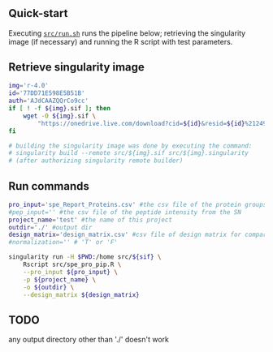 #

## Quick-start
Executing [`src/run.sh`](src/run.sh) runs the pipeline below; retrieving the singularity image (if necessary) and running the R script with test parameters.


## Retrieve singularity image
```bash
img='r-4.0'
id='77DD71E598E5B51B'
auth='AJdCAAZQQrCo9cc'
if [ ! -f ${img}.sif ]; then
    wget -O ${img}.sif \
        "https://onedrive.live.com/download?cid=${id}&resid=${id}%2124983&authkey=${auth}"
fi

# building the singularity image was done by executing the command:
# singularity build --remote src/${img}.sif src/${img}.singularity
# (after authorizing singularity remote builder)
```

## Run commands
```bash
pro_input='spe_Report_Proteins.csv' #the csv file of the protein groups quntification generated by SN
#pep_input='' #the csv file of the peptide intensity from the SN
project_name='test' #the name of this project
outdir='./' #output dir
design_matrix='design_matrix.csv' #csv file of design matrix for comparison
#normalization='' # 'T' or 'F'

singularity run -H $PWD:/home src/${sif} \
    Rscript src/spe_pro_pip.R \
    --pro_input ${pro_input} \
    -p ${project_name} \
    -o ${outdir} \
    --design_matrix ${design_matrix}
```

## TODO
any output directory other than './' doesn't work